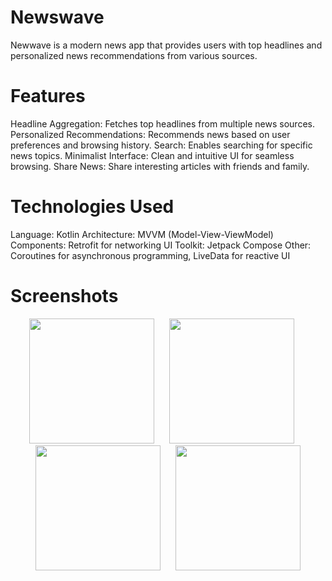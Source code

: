 # Newswave

Newwave is a modern news app that provides users with top headlines and personalized news recommendations from various sources.

# Features

Headline Aggregation: Fetches top headlines from multiple news sources.
Personalized Recommendations: Recommends news based on user preferences and browsing history.
Search: Enables searching for specific news topics.
Minimalist Interface: Clean and intuitive UI for seamless browsing.
Share News: Share interesting articles with friends and family.

# Technologies Used

Language: Kotlin
Architecture: MVVM (Model-View-ViewModel)
Components: Retrofit for networking
UI Toolkit: Jetpack Compose
Other: Coroutines for asynchronous programming, LiveData for reactive UI

# Screenshots

<p align="center">
    <img src="https://github.com/user-attachments/assets/5a3df173-cc78-4a39-b1c5-5eb80d8df8ba" width="200">
    &nbsp;&nbsp;&nbsp;&nbsp;
    <img src="https://github.com/user-attachments/assets/87112eaa-6ecc-4076-b0d8-f821debda218" width="200">
    &nbsp;&nbsp;&nbsp;&nbsp;
    <img src="https://github.com/user-attachments/assets/bf3d706b-8ee6-438e-8dbb-4acbb2d4d784" width="200">
    &nbsp;&nbsp;&nbsp;&nbsp;
    <img src="https://github.com/user-attachments/assets/dfa472c1-06f0-47f5-824f-97957d914659" width="200">
</p>
